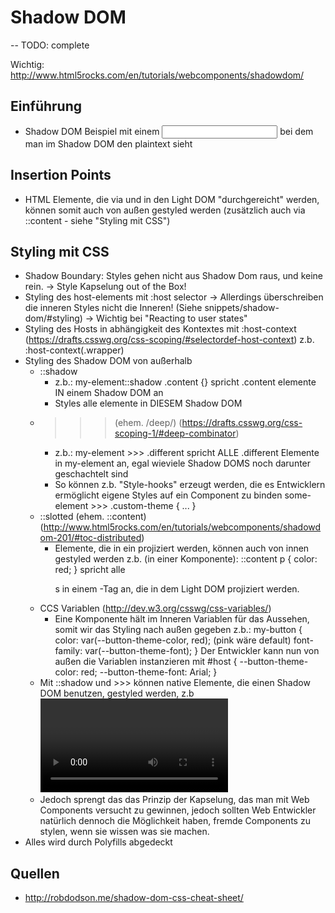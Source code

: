# Shadow DOM

-- TODO: complete

Wichtig: http://www.html5rocks.com/en/tutorials/webcomponents/shadowdom/

## Einführung
- Shadow DOM Beispiel mit einem <input type="password"> bei dem man im Shadow DOM den plaintext sieht

## Insertion Points
- HTML Elemente, die via <content> und <content select="element"> in den Light DOM "durchgereicht" werden, können somit auch von außen gestyled werden (zusätzlich auch via ::content - siehe "Styling mit CSS")

## Styling mit CSS
- Shadow Boundary: Styles gehen nicht aus Shadow Dom raus, und keine rein.
  -> Style Kapselung out of the Box!
- Styling des host-elements mit :host selector
  -> Allerdings überschreiben die inneren Styles nicht die Inneren!
  (Siehe snippets/shadow-dom/#styling)
  -> Wichtig bei "Reacting to user states"
- Styling des Hosts in abhängigkeit des Kontextes mit :host-context
  (https://drafts.csswg.org/css-scoping/#selectordef-host-context)
  z.b. :host-context(.wrapper)
- Styling des Shadow DOM von außerhalb
  - ::shadow
    - z.b.: my-element::shadow .content {} spricht .content elemente IN einem Shadow DOM an
    - Styles alle elemente in DIESEM Shadow DOM
  - >>> (ehem. /deep/)
    (https://drafts.csswg.org/css-scoping-1/#deep-combinator)
    - z.b.: my-element >>> .different spricht ALLE .different Elemente in my-element an, egal wieviele Shadow DOMS noch darunter geschachtelt sind
    - So können z.b. "Style-hooks" erzeugt werden, die es Entwicklern ermöglicht eigene Styles auf ein Component zu binden
      some-element >>> .custom-theme { ... }
  - ::slotted (ehem. ::content)
    (http://www.html5rocks.com/en/tutorials/webcomponents/shadowdom-201/#toc-distributed)
    - Elemente, die in ein <content> projiziert werden, können auch von innen gestyled werden
      z.b. (in einer Komponente):
      ::content p {
        color: red;
      }
      spricht alle <p>s in einem <content>-Tag an, die in dem Light DOM projiziert werden.
  - CCS Variablen
    (http://dev.w3.org/csswg/css-variables/)
    - Eine Komponente hält im Inneren Variablen für das Aussehen, somit wir das Styling nach außen gegeben
      z.b.:
      my-button {
        color: var(--button-theme-color, red); (pink wäre default)
        font-family: var(--button-theme-font);
      }
      Der Entwickler kann nun von außen die Variablen instanzieren mit
      #host {
        --button-theme-color: red;
        --button-theme-font:  Arial;
      }
  - Mit ::shadow und >>> können native Elemente, die einen Shadow DOM benutzen, gestyled werden, z.b <video> oder <input> Elemente
  - Jedoch sprengt das das Prinzip der Kapselung, das man mit Web Components versucht zu gewinnen, jedoch sollten Web Entwickler natürlich dennoch die Möglichkeit haben, fremde Components zu stylen, wenn sie wissen was sie machen.
- Alles wird durch Polyfills abgedeckt


## Quellen
- http://robdodson.me/shadow-dom-css-cheat-sheet/